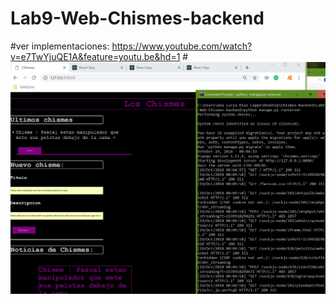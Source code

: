 # Lab9-Web-Chismes-backend
#ver implementaciones: https://www.youtube.com/watch?v=e7TwYjuQE1A&feature=youtu.be&hd=1
#[![Alt text](https://github.com/LEPPEDIAZ/Lab9-Web-Chismes-backend/blob/master/img-backend/imagenbackend.JPG)](https://www.youtube.com/watch?v=e7TwYjuQE1A&feature=youtu.be&hd=1)


